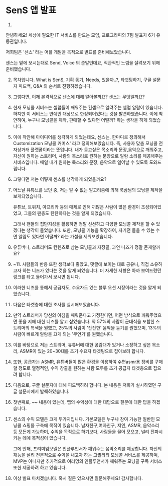 # SenS 앱 발표

1. 

   안녕하세요! 세상에 필요한 IT 서비스를 만드는 모임, 프로그라피의 7팀 발표자 6기 유동관입니다. 

   저희팀은 '센스' 라는 어플 개발을 목적으로 발표를 준비해보았습니다. 

   센스는 밑에 보시는대로 Send, Voice 의 준말인데요, 직관적인 느낌을 살려보기 위해 준비했습니다.

2. 
   목차입니다. What is SenS, 기획 동기, Needs, 있을까..?, 타겟팅하기, 구글 설문지 피드백, Q&A 의 순서로 진행하겠습니다.

3. 
   그렇다면, 이제 본격적으로 센스에 대해 알아볼까요? 센스는 무엇일까요? 

4.
   현재 모닝콜 서비스는 셀럽들이 깨워주는 컨셉으로 알려주는 셀럽 알람이 있습니다. 하지만 이 서비스는 연예인 대상으로 한정되어있다는 것을 발견하였습니다. 이에 착안하여, 누구나 모닝콜을 제작, 판매할 수 있다면 어떨까? 하는 생각을 하게 되었습니다. 

5.
   이에 착안해 아이디어를 생각하게 되었는데요, 센스는, 한마디로 정의해서  Customization 모닝콜 커머스' 라고 정의해보았습니다. 즉, 사용자 맞춤 모닝콜 전자상거래 플랫폼이라는 뜻입니다. 
   내가 듣고싶은 목소리와 문장,음악으로 깨워주고, 자신이 원하는 스트리머, 사람의 목소리로 원하는 문장으로 알람 소리를 제공해주는 서비스입니다. 매일 내가 원하는 목소리와 문장, 음악으로 일어날 수 있도록 도와드립니다. 

7. 
   그렇다면 저는 어떻게 센스를 생각하게 되었을까요?

8. 
   어느날 유튜브를 보던 중, 저는 알 수 없는 알고리즘에 의해 룩삼님의 모닝콜 제작을 보게되었습니다. 

   유튜브, 트위치, 아프리카 등의 매체로 인해 끼많은 사람이 많은 환경이 조성되어있었고, 그들의 팬층도 탄탄하다는 것을 알게 되었습니다. 

   그래서 팬들의 집단지성을 활용하면 정말 신선하고 다양한 모닝콜 제작을 할 수 있겠다는 생각이 들었습니다.
   또한, 모닝콜 기능을 확장하여, 자기전 들을 수 있는 수면 알람도 있다면 어떨까? 라는 가설을 세워보았습니다.  

9. 
   유튜버나, 스트리머도 컨텐츠로 삼는 모닝콜과 자장콜, 과연 니즈가 정말 존재할까요? 

10. ~11.
    사람들의 반응 또한 생각보다 좋았고, 댓글에 보이는 대로 공유나, 직접 소유하고자 하는 니즈가 있다는 것을 알게 되었습니다. 더 자세한 사항은 아까 보여드렸던 링크를 타고 들어가서 보시면 됩니다.

12. 
    이러한 니즈를 통해서 공급자도, 수요자도 있는 블루 오션 시장이라는 것을 알게 되었습니다.

13. 
    다음은 타겟층에 대한 조사를 실시해보았습니다.

14. 
    만약 스트리머가 당신의 아침을 깨워준다고 가정한다면, 어떤 방식으로 깨워주었으면 좋을 지에 대한 니즈를 알고 싶었습니다. 약 57%의 사람이 군대식을 포함한 스트리머의 특색을 원했고, 25%의 사람이 '잔잔한' 음악을 듣기를 원했으며, 13%의 사람이 빠르게 알람을 끄게 되는 '무언가'를 원했습니다. 

15. 
    이를 바탕으로 저는 스트리머, 유튜버에 대한 공감대가 있거나 소장하고 싶은 목소리, ASMR이 있는 20~30대를 초기 수요자 타겟팅으로 잡아보려 합니다.

16. 
    또한, 공급자는 ASMR, 유튜버들이 많은 환경을 이용하여 수면asmr용 장비를 구매할 정도로 열정적인, 수익 창출을 원하는 사람 모두를 초기 공급자 타겟층으로 잡으려 합니다.

17. 
    다음으로, 구글 설문지에 대해 피드백하려 합니다. 본 내용은 저희가 실시하였던 구글 설문지에서 발췌하였습니다.

18. 
    첫번째로, ~~ 내용이 있는데, 앱의 수익성에 대한 대답으로 질문에 대한 답을 하겠습니다.

19. 
    센스의 수익 모델은 크게 두가지입니다. 기본모델은 누구나 참여 가능한 일반인 모닝콜 쇼핑몰 구축에 목적이 있습니다. 남자친구,여자친구, 지인, ASMR, 음악소리 등 모든게 가능하며, 수익을 목적으로 하기보다, 사람들을 끌어 모으고, 널리 전파시키는 데에 목적성이 있습니다. 

    그에 반해, 프리미엄모델은 인플루언서가 깨워주는 음악소리를 제공합니다. 자신의 재능을 살려 전문적으로 수익을 내고자 하는 고퀄리티 모닝콜 서비스를 제공하며, MVP는 아니지만 추가적으로 여러명의 인플루언서가 깨워주는 모닝콜 구독 서비스 또한 제공하려 하고 있습니다.

20. 
    이상 발표 마치겠습니다. 혹시 질문 있으시면 질문해주세요! 감사합니다.
